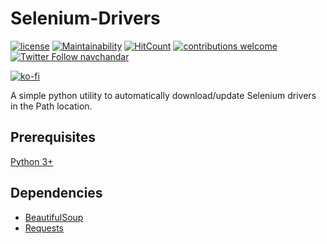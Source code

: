 # Selenium-Drivers
[![license](https://img.shields.io/badge/License-GPL%20v3-blue.svg)](https://github.com/navchandar/SeleniumDrivers/blob/master/LICENSE.txt) [![Maintainability](https://api.codeclimate.com/v1/badges/0a884c98d7840c3b27a4/maintainability)](https://codeclimate.com/github/navchandar/SeleniumDrivers/maintainability) [![HitCount](http://hits.dwyl.io/navchandar/SeleniumDrivers.svg)](http://hits.dwyl.io/navchandar/SeleniumDrivers) [![contributions welcome](https://img.shields.io/badge/contributions-welcome-brightgreen.svg?style=flat)](https://github.com/navchandar/SeleniumDrivers/issues) [![Twitter Follow navchandar][1.1]][1]

[![ko-fi](https://www.ko-fi.com/img/githubbutton_sm.svg)](https://ko-fi.com/T6T617N9I)


A simple python utility to automatically download/update Selenium drivers in the Path location.


## Prerequisites
[Python 3+](https://www.python.org/downloads/)

## Dependencies
   - [BeautifulSoup](https://pypi.org/project/beautifulsoup4/)
   - [Requests](https://pypi.org/project/requests/)


[1.1]: http://i.imgur.com/wWzX9uB.png 
[1]: http://www.twitter.com/navchandar
